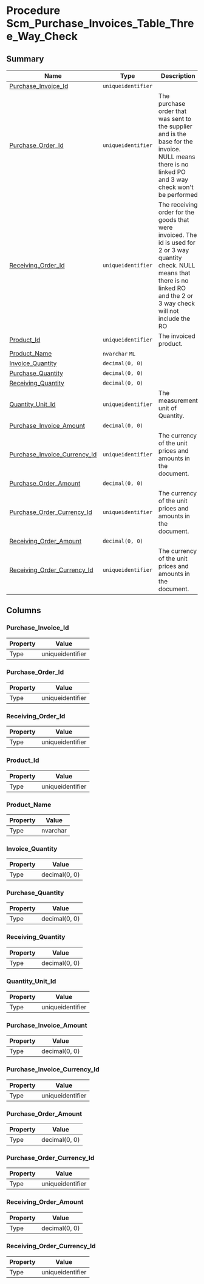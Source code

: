 # Procedure Scm_Purchase_Invoices_Table_Three_Way_Check


## Summary

| Name | Type | Description |
| - | - | --- |
|[Purchase_Invoice_Id](#purchase_invoice_id)|`uniqueidentifier` ||
|[Purchase_Order_Id](#purchase_order_id)|`uniqueidentifier` |The purchase order that was sent to the supplier and is the base for the invoice. NULL means there is no linked PO and 3 way check won't be performed|
|[Receiving_Order_Id](#receiving_order_id)|`uniqueidentifier` |The receiving order for the goods that were invoiced. The id is used for 2 or 3 way quantity check. NULL means that there is no linked RO and the 2 or 3 way check will not include the RO|
|[Product_Id](#product_id)|`uniqueidentifier` |The invoiced product.|
|[Product_Name](#product_name)|`nvarchar` `ML`||
|[Invoice_Quantity](#invoice_quantity)|`decimal(0, 0)` ||
|[Purchase_Quantity](#purchase_quantity)|`decimal(0, 0)` ||
|[Receiving_Quantity](#receiving_quantity)|`decimal(0, 0)` ||
|[Quantity_Unit_Id](#quantity_unit_id)|`uniqueidentifier` |The measurement unit of Quantity.|
|[Purchase_Invoice_Amount](#purchase_invoice_amount)|`decimal(0, 0)` ||
|[Purchase_Invoice_Currency_Id](#purchase_invoice_currency_id)|`uniqueidentifier` |The currency of the unit prices and amounts in the document.|
|[Purchase_Order_Amount](#purchase_order_amount)|`decimal(0, 0)` ||
|[Purchase_Order_Currency_Id](#purchase_order_currency_id)|`uniqueidentifier` |The currency of the unit prices and amounts in the document.|
|[Receiving_Order_Amount](#receiving_order_amount)|`decimal(0, 0)` ||
|[Receiving_Order_Currency_Id](#receiving_order_currency_id)|`uniqueidentifier` |The currency of the unit prices and amounts in the document.|

## Columns

### Purchase_Invoice_Id

| Property | Value |
| - | - |
|Type|uniqueidentifier|

### Purchase_Order_Id

| Property | Value |
| - | - |
|Type|uniqueidentifier|

### Receiving_Order_Id

| Property | Value |
| - | - |
|Type|uniqueidentifier|

### Product_Id

| Property | Value |
| - | - |
|Type|uniqueidentifier|

### Product_Name

| Property | Value |
| - | - |
|Type|nvarchar|

### Invoice_Quantity

| Property | Value |
| - | - |
|Type|decimal(0, 0)|

### Purchase_Quantity

| Property | Value |
| - | - |
|Type|decimal(0, 0)|

### Receiving_Quantity

| Property | Value |
| - | - |
|Type|decimal(0, 0)|

### Quantity_Unit_Id

| Property | Value |
| - | - |
|Type|uniqueidentifier|

### Purchase_Invoice_Amount

| Property | Value |
| - | - |
|Type|decimal(0, 0)|

### Purchase_Invoice_Currency_Id

| Property | Value |
| - | - |
|Type|uniqueidentifier|

### Purchase_Order_Amount

| Property | Value |
| - | - |
|Type|decimal(0, 0)|

### Purchase_Order_Currency_Id

| Property | Value |
| - | - |
|Type|uniqueidentifier|

### Receiving_Order_Amount

| Property | Value |
| - | - |
|Type|decimal(0, 0)|

### Receiving_Order_Currency_Id

| Property | Value |
| - | - |
|Type|uniqueidentifier|


